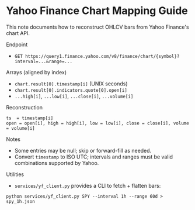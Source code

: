 # Yahoo Finance Chart Mapping Guide

This note documents how to reconstruct OHLCV bars from Yahoo Finance's chart API.

Endpoint
- `GET https://query1.finance.yahoo.com/v8/finance/chart/{symbol}?interval=...&range=...`

Arrays (aligned by index)
- `chart.result[0].timestamp[i]` (UNIX seconds)
- `chart.result[0].indicators.quote[0].open[i]`
- `...high[i]`, `...low[i]`, `...close[i]`, `...volume[i]`

Reconstruction
```
ts  = timestamp[i]
open = open[i], high = high[i], low = low[i], close = close[i], volume = volume[i]
```

Notes
- Some entries may be null; skip or forward-fill as needed.
- Convert `timestamp` to ISO UTC; intervals and ranges must be valid combinations supported by Yahoo.

Utilities
- `services/yf_client.py` provides a CLI to fetch + flatten bars:

```
python services/yf_client.py SPY --interval 1h --range 60d > spy_1h.json
```

